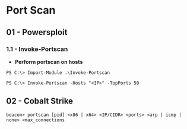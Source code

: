 # Port Scan

## 01 - Powersploit

### 1.1 - Invoke-Portscan

- **Perform portscan on hosts**

`PS C:\> Import-Module .\Invoke-Portscan`

`PS C:\> Invoke-Portscan -Hosts "<IP>" -TopPorts 50`

## 02 - Cobalt Strike

`beacon> portscan [pid] <x86 | x64> <IP/CIDR> <ports> <arp | icmp | none> <max_connections`